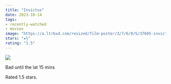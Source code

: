 ```yaml
---
title: "Invictus"
date: 2023-10-14
tags:
- recently-watched
- movies
image: "https://a.ltrbxd.com/resized/film-poster/3/7/6/0/5/37605-invictus-0-600-0-900-crop.jpg?v=4cf7d9e769"
stars: "★½"
rating: "1.5"
---
```


<div class="letterboxd-movie-data-content">
   <p><img src="https://a.ltrbxd.com/resized/film-poster/3/7/6/0/5/37605-invictus-0-600-0-900-crop.jpg?v=4cf7d9e769"/></p> <p>Bad until the lat 15 mins</p> 
  <p>Rated 1.5 stars.<p>
  <div class="float-clear"></div>
</div>